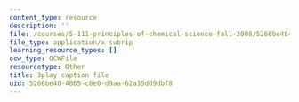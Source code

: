 ```yaml
---
content_type: resource
description: ''
file: /courses/5-111-principles-of-chemical-science-fall-2008/5266be484865c6e0d9aa62a35dd9dbf8_pAuRZr0AHhI.srt
file_type: application/x-subrip
learning_resource_types: []
ocw_type: OCWFile
resourcetype: Other
title: 3play caption file
uid: 5266be48-4865-c6e0-d9aa-62a35dd9dbf8
---
```

